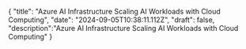 
{
  "title": "Azure AI Infrastructure Scaling AI Workloads with Cloud Computing",
  "date": "2024-09-05T10:38:11.112Z",
  "draft": false,
  "description":"Azure AI Infrastructure Scaling AI Workloads with Cloud Computing"
}
        